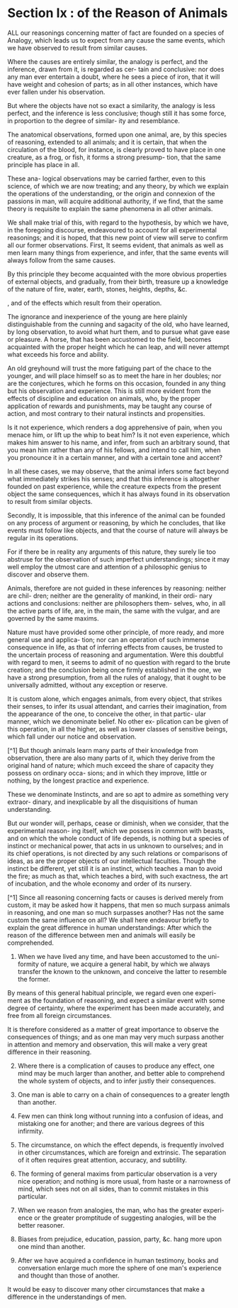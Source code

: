Section Ix : of the Reason of Animals
=====================================

ALL our reasonings concerning matter of fact are founded on a species
of Analogy, which leads us to expect from any cause the same events,
which we have observed to result from similar causes.

Where the causes are entirely similar, the analogy is perfect, and the
inference, drawn from it, is regarded as cer- tain and conclusive: nor
does any man ever entertain a doubt, where he sees a piece of iron, that
it will have weight and cohesion of parts; as in all other instances,
which have ever fallen under his observation.

But where the objects have not so exact a similarity, the analogy is
less perfect, and the inference is less conclusive; though still it has
some force, in proportion to the degree of similar- ity and
resemblance.

The anatomical observations, formed upon one animal, are, by this
species of reasoning, extended to all animals; and it is certain, that
when the circulation of the blood, for instance, is clearly proved to
have place in one creature, as a frog, or fish, it forms a strong
presump- tion, that the same principle has place in all.

These ana- logical observations may be carried farther, even to this
science, of which we are now treating; and any theory, by which we
explain the operations of the understanding, or the origin and connexion
of the passions in man, will acquire additional authority, if we find,
that the same theory is requisite to explain the same phenomena in all
other animals.

We shall make trial of this, with regard to the hypothesis, by which we
have, in the foregoing discourse, endeavoured to account for all
experimental reasonings; and it is hoped, that this new point of view
will serve to confirm all our former observations. First, It seems
evident, that animals as well as men learn many things from experience,
and infer, that the same events will always follow from the same
causes.

By this principle they become acquainted with the more obvious
properties of external objects, and gradually, from their birth,
treasure up a knowledge of the nature of fire, water, earth, stones,
heights, depths, &c.

, and of the effects which result from their operation.

The ignorance and inexperience of the young are here plainly
distinguishable from the cunning and sagacity of the old, who have
learned, by long observation, to avoid what hurt them, and to pursue
what gave ease or pleasure. A horse, that has been accustomed to the
field, becomes acquainted with the proper height which he can leap, and
will never attempt what exceeds his force and ability.

An old greyhound will trust the more fatiguing part of the chace to the
younger, and will place himself so as to meet the hare in her doubles;
nor are the conjectures, which he forms on this occasion, founded in any
thing but his observation and experience. This is still more evident
from the effects of discipline and education on animals, who, by the
proper application of rewards and punishments, may be taught any course
of action, and most contrary to their natural instincts and
propensities.

Is it not experience, which renders a dog apprehensive of pain, when
you menace him, or lift up the whip to beat him? Is it not even
experience, which makes him answer to his name, and infer, from such an
arbitrary sound, that you mean him rather than any of his fellows, and
intend to call him, when you pronounce it in a certain manner, and with
a certain tone and accent?

In all these cases, we may observe, that the animal infers some fact
beyond what immediately strikes his senses; and that this inference is
altogether founded on past experience, while the creature expects from
the present object the same consequences, which it has always found in
its observation to result from similar objects.

Secondly, It is impossible, that this inference of the animal can be
founded on any process of argument or reasoning, by which he concludes,
that like events must follow like objects, and that the course of nature
will always be regular in its operations.

For if there be in reality any arguments of this nature, they surely
lie too abstruse for the observation of such imperfect understandings;
since it may well employ the utmost care and attention of a philosophic
genius to discover and observe them.

Animals, therefore are not guided in these inferences by reasoning:
neither are chil- dren; neither are the generality of mankind, in their
ordi- nary actions and conclusions: neither are philosophers them-
selves, who, in all the active parts of life, are, in the main, the same
with the vulgar, and are governed by the same maxims.

Nature must have provided some other principle, of more ready, and more
general use and applica- tion; nor can an operation of such immense
consequence in life, as that of inferring effects from causes, be
trusted to the uncertain process of reasoning and argumentation. Were
this doubtful with regard to men, it seems to admit of no question with
regard to the brute creation; and the conclusion being once firmly
established in the one, we have a strong presumption, from all the rules
of analogy, that it ought to be universally admitted, without any
exception or reserve.

It is custom alone, which engages animals, from every object, that
strikes their senses, to infer its usual attendant, and carries their
imagination, from the appearance of the one, to conceive the other, in
that partic- ular manner, which we denominate belief. No other ex-
plication can be given of this operation, in all the higher, as well as
lower classes of sensitive beings, which fall under our notice and
observation.

[^1] But though animals learn many parts of their knowledge from
observation, there are also many parts of it, which they derive from the
original hand of nature; which much exceed the share of capacity they
possess on ordinary occa- sions; and in which they improve, little or
nothing, by the longest practice and experience.

These we denominate Instincts, and are so apt to admire as something
very extraor- dinary, and inexplicable by all the disquisitions of human
understanding.

But our wonder will, perhaps, cease or diminish, when we consider, that
the experimental reason- ing itself, which we possess in common with
beasts, and on which the whole conduct of life depends, is nothing but a
species of instinct or mechanical power, that acts in us unknown to
ourselves; and in its chief operations, is not directed by any such
relations or comparisons of ideas, as are the proper objects of our
intellectual faculties. Though the instinct be different, yet still it
is an instinct, which teaches a man to avoid the fire; as much as that,
which teaches a bird, with such exactness, the art of incubation, and
the whole economy and order of its nursery.

[^1] Since all reasoning concerning facts or causes is derived merely
from custom, it may be asked how it happens, that men so much surpass
animals in reasoning, and one man so much surpasses another? Has not the
same custom the same influence on all? We shall here endeavour briefly
to explain the great difference in human understandings: After which the
reason of the difference between men and animals will easily be
comprehended.

1. When we have lived any time, and have been accustomed to the uni-
formity of nature, we acquire a general habit, by which we always
transfer the known to the unknown, and conceive the latter to resemble
the former.

By means of this general habitual principle, we regard even one experi-
ment as the foundation of reasoning, and expect a similar event with
some degree of certainty, where the experiment has been made accurately,
and free from all foreign circumstances.

It is therefore considered as a matter of great importance to observe
the consequences of things; and as one man may very much surpass another
in attention and memory and observation, this will make a very great
difference in their reasoning.

2. Where there is a complication of causes to produce any effect, one
mind may be much larger than another, and better able to comprehend the
whole system of objects, and to infer justly their consequences.

3. One man is able to carry on a chain of consequences to a greater
length than another.

4. Few men can think long without running into a confusion of ideas,
and mistaking one for another; and there are various degrees of this
infirmity.

5. The circumstance, on which the effect depends, is frequently
involved in other circumstances, which are foreign and extrinsic. The
separation of it often requires great attention, accuracy, and
subtility.

6. The forming of general maxims from particular observation is a very
nice operation; and nothing is more usual, from haste or a narrowness of
mind, which sees not on all sides, than to commit mistakes in this
particular.

7. When we reason from analogies, the man, who has the greater experi-
ence or the greater promptitude of suggesting analogies, will be the
better reasoner.

8. Biases from prejudice, education, passion, party, &c. hang more upon
one mind than another.

9. After we have acquired a confidence in human testimony, books and
conversation enlarge much more the sphere of one man's experience and
thought than those of another.

It would be easy to discover many other circumstances that make a
difference in the understandings of men.


